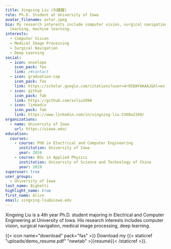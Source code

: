 ```yaml
---
title: Xingxing Liu (刘醒醒)
role: Ph.D. Student at University of Iowa
avatar_filename: avtar.jpeg
bio: My research interests include computer vision, surgical navigation, deep
  learning, machine learning.
interests:
  - Computer Vision
  - Medical Image Processing
  - Surgical Navigation
  - Deep Learning
social:
  - icon: envelope
    icon_pack: fas
    link: /#contact
  - icon: graduation-cap
    icon_pack: fas
    link: https://scholar.google.com/citations?user=4r05EWYAAAAJ&hl=en
  - icon: github
    icon_pack: fab
    link: https://github.com/xxliu1996
  - icon: linkedin
    icon_pack: fab
    link: https://www.linkedin.com/in/xingxing-liu-5360a2169/
organizations:
  - name: University of Iowa
    url: https://uiowa.edu/
education:
  courses:
    - course: PhD in Electrical and Computer Engineering
      institution: University of Iowa
      year: 2024
    - course: BSc in Applied Physics
      institution: University of Science and Technology of China
      year: 2019
superuser: true
user_groups:
  - University of Iowa
last_name: Bighetti
highlight_name: true
first_name: Alice
email: xingxing-liu@uiowa.edu
---
```

Xingxing Liu is a 4th year Ph.D. student majoring in Electrical and Computer Engineering at University of Iowa. His research interests includes computer vision, surgical navigation, medical image processing, deep learning.

{{< icon name="download" pack="fas" >}} Download my {{< staticref "uploads/demo_resume.pdf" "newtab" >}}resumé{{< /staticref >}}.